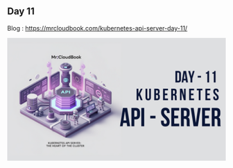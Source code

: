 ## Day 11

Blog : https://mrcloudbook.com/kubernetes-api-server-day-11/

<div align="center"> <img src="https://github.com/Aj7Ay/Kubernetes-2025/blob/main/Day-11/k8s-yt11.png"> </div>
